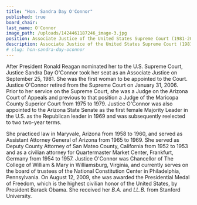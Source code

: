 ```yaml
---
title: "Hon. Sandra Day O'Connor"
published: true
board_chair:
last_name: O'Connor
image_path: /uploads/1424461187246_image-3.jpg
position: Associate Justice of the United States Supreme Court (1981-2006)
description: Associate Justice of the United States Supreme Court (1981-2006)
# slug: hon-sandra-day-oconnor
---
```


After President Ronald Reagan nominated her to the U.S. Supreme Court, Justice Sandra Day O'Connor took her seat as an Associate Justice on September 25, 1981. She was the first woman to be appointed to the Court. Justice O'Connor retired from the Supreme Court on January 31, 2006. Prior to her service on the Supreme Court, she was a Judge on the Arizona Court of Appeals and previous to that position a Judge of the Maricopa County Superior Court from 1975 to 1979. Justice O'Connor was also appointed to the Arizona State Senate as the first female Majority Leader in the U.S. as the Republican leader in 1969 and was subsequently reelected to two two-year terms.

She practiced law in Maryvale, Arizona from 1958 to 1960, and served as Assistant Attorney General of Arizona from 1965 to 1969. She served as Deputy County Attorney of San Mateo County, California from 1952 to 1953 and as a civilian attorney for Quartermaster Market Center, Frankfurt, Germany from 1954 to 1957. Justice O'Connor was Chancellor of The College of William & Mary in Williamsburg, Virginia, and currently serves on the board of trustees of the National Constitution Center in Philadelphia, Pennsylvania. On August 12, 2009, she was awarded the Presidential Medal of Freedom, which is the highest civilian honor of the United States, by President Barack Obama. She received her _B.A._ and _LL.B._ from Stanford University.

